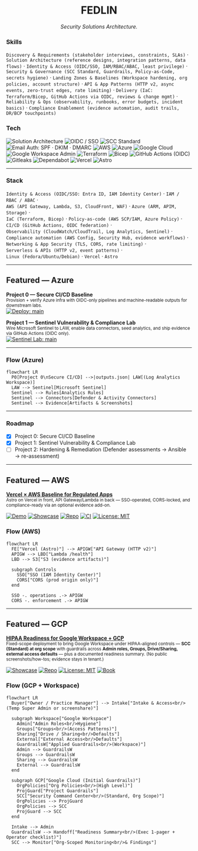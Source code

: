 <!-- Profile README for github.com/fedlinllc -->

<h1 align="center">FEDLIN</h1>
<p align="center"><em>Security Solutions Architecture.</em></p>

### Skills
`Discovery & Requirements (stakeholder interviews, constraints, SLAs)` ·
`Solution Architecture (reference designs, integration patterns, data flows)` ·
`Identity & Access (OIDC/SSO, IAM/RBAC/ABAC, least privilege)` ·
`Security & Governance (SCC Standard, Guardrails, Policy-as-Code, secrets hygiene)` ·
`Landing Zones & Baselines (Workspace hardening, org policies, account structure)` ·
`API & App Patterns (HTTP v2, async events, zero-trust edges, rate limiting)` ·
`Delivery (IaC: Terraform/Bicep, GitHub Actions via OIDC, reviews & change mgmt)` ·
`Reliability & Ops (observability, runbooks, error budgets, incident basics)` ·
`Compliance Enablement (evidence automation, audit trails, DR/BCP touchpoints)`


### Tech
![Solution Architecture](https://img.shields.io/badge/Role-Solution_Architecture-334155)
![OIDC / SSO](https://img.shields.io/badge/Auth-OIDC%20%2F%20SSO-0F766E)
![SCC Standard](https://img.shields.io/badge/Security-SCC%20(Standard)-334155)
![Email Auth: SPF · DKIM · DMARC](https://img.shields.io/badge/DNS-Email%20Auth%3A%20SPF%20%C2%B7%20DKIM%20%C2%B7%20DMARC-334155)
![AWS](https://img.shields.io/badge/Cloud-AWS-232F3E?logo=amazon-aws&logoColor=white)
![Azure](https://img.shields.io/badge/Cloud-Azure-0078D4?logo=microsoft-azure&logoColor=white)
![Google Cloud](https://img.shields.io/badge/Cloud-Google%20Cloud-4285F4?logo=googlecloud&logoColor=white)
![Google Workspace Admin](https://img.shields.io/badge/Google-Workspace%20Admin-4285F4?logo=google&logoColor=white)
![Terraform](https://img.shields.io/badge/IaC-Terraform-7B42BC?logo=terraform&logoColor=white)
![Bicep](https://img.shields.io/badge/IaC-Bicep-0A84FF)
![GitHub Actions (OIDC)](https://img.shields.io/badge/CI%2FCD-GitHub_Actions_(OIDC)-2088FF?logo=githubactions&logoColor=white)
![Gitleaks](https://img.shields.io/badge/SecOps-Gitleaks-334155)
![Dependabot](https://img.shields.io/badge/Supply_Chain-Dependabot-334155)
![Vercel](https://img.shields.io/badge/Web-Vercel-111827?logo=vercel&logoColor=white)
![Astro](https://img.shields.io/badge/Web-Astro-0F172A)


---

### Stack
`Identity & Access (OIDC/SSO: Entra ID, IAM Identity Center)` · `IAM / RBAC / ABAC` ·  
`AWS (API Gateway, Lambda, S3, CloudFront, WAF)` · `Azure (ARM, APIM, Storage)` ·  
`IaC (Terraform, Bicep)` · `Policy-as-code (AWS SCP/IAM, Azure Policy)` ·  
`CI/CD (GitHub Actions, OIDC federation)` ·  
`Observability (CloudWatch/CloudTrail, Log Analytics, Sentinel)` ·  
`Compliance automation (AWS Config, Security Hub, evidence workflows)` ·  
`Networking & App Security (TLS, CORS, rate limiting)` ·  
`Serverless & APIs (HTTP v2, event patterns)` ·  
`Linux (Fedora/Ubuntu/Debian)` · `Vercel` · `Astro`

---

## Featured — Azure

**Project 0 — Secure CI/CD Baseline**  
<sub>Provision + verify Azure infra with OIDC-only pipelines and machine-readable outputs for downstream labs.</sub>  
[![Deploy: main](https://github.com/fedlinllc/fedlin-azure-secure-cicd/actions/workflows/deploy-azure.yml/badge.svg?branch=main)](https://github.com/fedlinllc/fedlin-azure-secure-cicd/actions/workflows/deploy-azure.yml)

**Project 1 — Sentinel Vulnerability & Compliance Lab**  
<sub>Wire Microsoft Sentinel to LAW, enable data connectors, seed analytics, and ship evidence via GitHub Actions (OIDC only).</sub>  
[![Sentinel Lab: main](https://github.com/fedlinllc/fedlin-azure-cis-vulnerability-lab/actions/workflows/azure-sentinel-vulncomp-lab.yml/badge.svg?branch=main)](https://github.com/fedlinllc/fedlin-azure-cis-vulnerability-lab/actions/workflows/azure-sentinel-vulncomp-lab.yml)

---

### Flow (Azure)
```mermaid
flowchart LR
  P0[Project 0\nSecure CI/CD] -->|outputs.json| LAW[(Log Analytics Workspace)]
  LAW --> Sentinel[Microsoft Sentinel]
  Sentinel --> Rules[Analytics Rules]
  Sentinel --> Connectors[Defender & Activity Connectors]
  Sentinel --> Evidence[Artifacts & Screenshots]
```
---

### Roadmap
- [x] Project 0: Secure CI/CD Baseline  
- [x] Project 1: Sentinel Vulnerability & Compliance Lab  
- [ ] Project 2: Hardening & Remediation (Defender assessments → Ansible → re-assessment)

---

## Featured — AWS

<a href="https://github.com/fedlinllc/fedlin-vercel-aws-baseline"><b>Vercel × AWS Baseline for Regulated Apps</b></a>  
<sub>Astro on Vercel in front, API Gateway/Lambda in back — SSO-operated, CORS-locked, and compliance-ready via an optional evidence add-on.</sub>

[![Demo](https://img.shields.io/badge/demo-live-0F766E)](https://fedlin-vercel-aws-baseline.vercel.app)
[![Showcase](https://img.shields.io/badge/release-v0.1.0-334155)](https://github.com/fedlinllc/fedlin-vercel-aws-baseline/releases/tag/v0.1.0-showcase)
[![Repo](https://img.shields.io/badge/repo-open-111827)](https://github.com/fedlinllc/fedlin-vercel-aws-baseline)
[![CI](https://github.com/fedlinllc/fedlin-vercel-aws-baseline/actions/workflows/ci.yml/badge.svg)](https://github.com/fedlinllc/fedlin-vercel-aws-baseline/actions/workflows/ci.yml)
[![License: MIT](https://img.shields.io/badge/License-MIT-yellow.svg)](https://github.com/fedlinllc/fedlin-vercel-aws-baseline/blob/main/LICENSE)

### Flow (AWS)
```mermaid
flowchart LR
  FE["Vercel (Astro)"] --> APIGW["API Gateway (HTTP v2)"]
  APIGW --> LBD["Lambda /health"]
  LBD --> S3["S3 (evidence artifacts)"]

  subgraph Controls
    SSO["SSO (IAM Identity Center)"]
    CORS["CORS (prod origin only)"]
  end

  SSO -. operations .-> APIGW
  CORS -. enforcement .-> APIGW
```
---

## Featured — GCP

<a href="https://github.com/fedlinllc/fedlin-gws-hipaa-baseline"><b>HIPAA Readiness for Google Workspace + GCP </b></a>  
<sub>Fixed-scope deployment to bring Google Workspace under HIPAA-aligned controls — <b>SCC (Standard) at org scope</b> with guardrails across <b>Admin roles, Groups, Drive/Sharing, external access defaults</b> — plus a documented readiness summary. (No public screenshots/how-tos; evidence stays in tenant.)</sub>

[![Showcase](https://img.shields.io/badge/release-v0.1.0-334155)](https://github.com/fedlinllc/fedlin-gcp-hipaa-showcase/releases/tag/v0.1.0)
[![Repo](https://img.shields.io/badge/repo-open-111827)](https://github.com/fedlinllc/fedlin-gcp-hipaa-showcase)
[![License: MIT](https://img.shields.io/badge/License-MIT-yellow.svg)](https://github.com/fedlinllc/fedlin-gcp-hipaa-showcase/blob/main/LICENSE)
[![Book](https://img.shields.io/badge/book-call-0F766E)](https://www.fedlin.com/bookings)
<!-- If/when you add a CI workflow in the showcase repo, you can also show it:
[![CI](https://github.com/fedlinllc/fedlin-gcp-hipaa-showcase/actions/workflows/ci.yml/badge.svg)](https://github.com/fedlinllc/fedlin-gcp-hipaa-showcase/actions/workflows/ci.yml)
-->

### Flow (GCP + Workspace)
```mermaid
flowchart LR
  Buyer["Owner / Practice Manager"] --> Intake["Intake & Access<br/>(Temp Super Admin or screenshare)"]

  subgraph Workspace["Google Workspace"]
    Admin["Admin Roles<br/>Hygiene"]
    Groups["Groups<br/>(Access Patterns)"]
    Sharing["Drive / Sharing<br/>Defaults"]
    External["External Access<br/>Defaults"]
    GuardrailsW["Applied Guardrails<br/>(Workspace)"]
    Admin --> GuardrailsW
    Groups --> GuardrailsW
    Sharing --> GuardrailsW
    External --> GuardrailsW
  end

  subgraph GCP["Google Cloud (Initial Guardrails)"]
    OrgPolicies["Org Policies<br/>(High Level)"]
    ProjGuard["Project Guardrails"]
    SCC["Security Command Center<br/>(Standard, Org Scope)"]
    OrgPolicies --> ProjGuard
    OrgPolicies --> SCC
    ProjGuard --> SCC
  end

  Intake --> Admin
  GuardrailsW --> Handoff["Readiness Summary<br/>(Exec 1-pager + Operator checklist)"]
  SCC --> Monitor["Org-Scoped Monitoring<br/>& Findings"]
```
